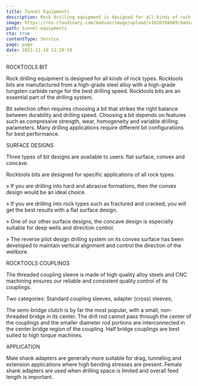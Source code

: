 ```yaml
---
title: Tunnel Equipments
description: Rock drilling equipment is designed for all kinds of rock types
image: https://res.cloudinary.com/madsan/image/upload/v1636194989/madsan-stock/IMG_3195_zkr2vt.jpg
path: tunnel-equipments
cta: true
contentType: Service
page: page
date: 2021-11-18 12:29:19
---
```

ROCKTOOLS BIT

Rock drilling equipment is designed for all kinds of rock types. Rocktools bits are manufactured from a high-grade steel alloy with a high-grade tungsten carbide range for the best drilling speed. Rocktools bits are an essential part of the drilling system.

Bit selection often requires choosing a bit that strikes the right balance between durability and drilling speed. Choosing a bit depends on features such as compressive strength, wear, homogeneity and variable drilling parameters. Many drilling applications require different bit configurations for best performance.

SURFACE DESIGNS

Three types of bit designs are available to users: flat surface, convex and concave.

Rocktools bits are designed for specific applications of all rock types.

» If you are drilling into hard and abrasive formations, then the convex design would be an ideal choice.

» If you are drilling into rock types such as fractured and cracked, you will get the best results with a flat surface design.

» One of our other surface designs, the concave design is especially suitable for deep wells and direction control.

» The reverse pilot design drilling system on its convex surface has been developed to maintain vertical alignment and control the direction of the wellbore.

ROCKTOOLS COUPLINGS

The threaded coupling sleeve is made of high quality alloy steels and CNC machining ensures our reliable and consistent quality control of its couplings.

Two categories: Standard coupling sleeves, adapter (cross) sleeves;

The semi-bridge clutch is by far the most popular, with a small, non-threaded bridge in its center. The drill rod cannot pass through the center of the couplings and the smaller diameter rod portions are interconnected in the center bridge region of the coupling. Half bridge couplings are best suited to high torque machines.

APPLICATION

Male shank adapters are generally more suitable for drag, tunneling and extension applications where high bending stresses are present. Female shank adapters are used when drilling space is limited and overall feed length is important.